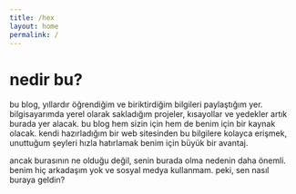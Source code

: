 ```yaml
---
title: /hex
layout: home
permalink: /
---
```


# nedir bu?

bu blog, yıllardır öğrendiğim ve biriktirdiğim bilgileri paylaştığım yer. bilgisayarımda yerel olarak sakladığım projeler, kısayollar ve yedekler artık burada yer alacak. bu blog hem sizin için hem de benim için bir kaynak olacak. kendi hazırladığım bir web sitesinden bu bilgilere kolayca erişmek, unuttuğum şeyleri hızla hatırlamak benim için büyük bir avantaj.

ancak burasının ne olduğu değil, senin burada olma nedenin daha önemli. benim hiç arkadaşım yok ve sosyal medya kullanmam. peki, sen nasıl buraya geldin?
